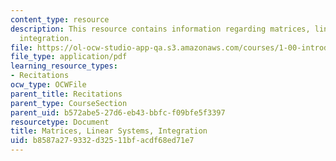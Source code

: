 ```yaml
---
content_type: resource
description: This resource contains information regarding matrices, linear systems,
  integration.
file: https://ol-ocw-studio-app-qa.s3.amazonaws.com/courses/1-00-introduction-to-computers-and-engineering-problem-solving-spring-2012/b8587a279332d32511bfacdf68ed71e7_MIT1_00S12_REC_11.pdf
file_type: application/pdf
learning_resource_types:
- Recitations
ocw_type: OCWFile
parent_title: Recitations
parent_type: CourseSection
parent_uid: b572abe5-27d6-eb43-bbfc-f09bfe5f3397
resourcetype: Document
title: Matrices, Linear Systems, Integration
uid: b8587a27-9332-d325-11bf-acdf68ed71e7
---
```


